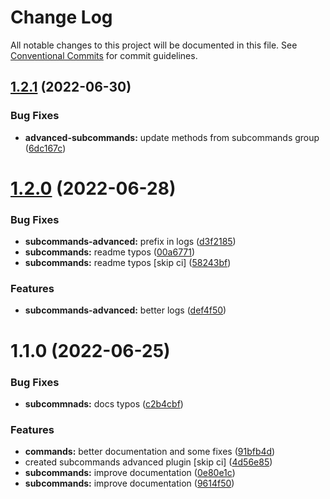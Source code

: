 # Change Log

All notable changes to this project will be documented in this file.
See [Conventional Commits](https://conventionalcommits.org) for commit guidelines.

## [1.2.1](https://github.com/kaname-png/neko-plugins/compare/@kaname-png/plugin-subcommands-advanced@1.2.0...@kaname-png/plugin-subcommands-advanced@1.2.1) (2022-06-30)

### Bug Fixes

-   **advanced-subcommands:** update methods from subcommands group ([6dc167c](https://github.com/kaname-png/neko-plugins/commit/6dc167c53d26ee7a357349d55cf1cd0e3e82b196))

# [1.2.0](https://github.com/kaname-png/neko-plugins/compare/@kaname-png/plugin-subcommands-advanced@1.1.0...@kaname-png/plugin-subcommands-advanced@1.2.0) (2022-06-28)

### Bug Fixes

-   **subcommands-advanced:** prefix in logs ([d3f2185](https://github.com/kaname-png/neko-plugins/commit/d3f21854a47f9e959da1b311f30f3acb2b4c96bf))
-   **subcommands:** readme typos ([00a6771](https://github.com/kaname-png/neko-plugins/commit/00a6771f53f2b8c3042f66267f390f01dae82c0c))
-   **subcommands:** readme typos [skip ci] ([58243bf](https://github.com/kaname-png/neko-plugins/commit/58243bfdff88ab3da724b3c4289451e3752da237))

### Features

-   **subcommands-advanced:** better logs ([def4f50](https://github.com/kaname-png/neko-plugins/commit/def4f501aaee5fc8dbe7bb00a297ee332e029c86))

# 1.1.0 (2022-06-25)

### Bug Fixes

-   **subcommnads:** docs typos ([c2b4cbf](https://github.com/kaname-png/neko-plugins/commit/c2b4cbf5192ebc93b5388304d355a117542b3b3e))

### Features

-   **commands:** better documentation and some fixes ([91bfb4d](https://github.com/kaname-png/neko-plugins/commit/91bfb4dd59901323c25ec3aeadf19abaccffe124))
-   created subcommands advanced plugin [skip ci] ([4d56e85](https://github.com/kaname-png/neko-plugins/commit/4d56e856408f492fb3e6d452de17467c33763135))
-   **subcommands:** improve documentation ([0e80e1c](https://github.com/kaname-png/neko-plugins/commit/0e80e1cc0ac68242fe1afb2fee7197a4bd971ff9))
-   **subcommands:** improve documentation ([9614f50](https://github.com/kaname-png/neko-plugins/commit/9614f50e49b77a86c53d4a6a68eeef8a278ffce9))

